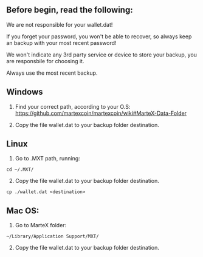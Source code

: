 ## Before begin, read the following:

We are not responsible for your wallet.dat!

If you forget your password, you won't be able to recover, so always keep an backup with your most recent password!

We won't  indicate any 3rd party service or device to store your backup, you are responsbile for choosing it.

Always use the most recent backup.


## Windows

1. Find your correct path, according to your O.S:
https://github.com/martexcoin/martexcoin/wiki#MarteX-Data-Folder

2. Copy the file wallet.dat to your backup folder destination.


## Linux

1. Go to .MXT path, running:

`cd ~/.MXT/`


2. Copy the file wallet.dat to your backup folder destination.

`cp ./wallet.dat <destination>`


## Mac OS:

1. Go to MarteX folder:

`~/Library/Application Support/MXT/`

2. Copy the file wallet.dat to your backup folder destination.
